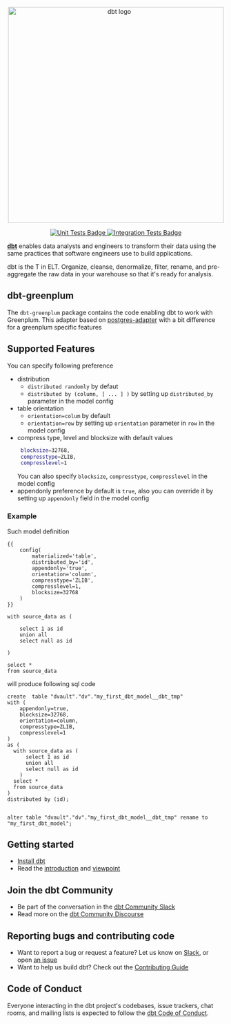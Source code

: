 <p align="center">
  <img src="https://raw.githubusercontent.com/dbt-labs/dbt/ec7dee39f793aa4f7dd3dae37282cc87664813e4/etc/dbt-logo-full.svg" alt="dbt logo" width="500"/>
</p>
<p align="center">
  <a href="https://github.com/dbt-labs/dbt-redshift/actions/workflows/main.yml">
    <img src="https://github.com/dbt-labs/dbt-redshift/actions/workflows/main.yml/badge.svg?event=push" alt="Unit Tests Badge"/>
  </a>
  <a href="https://github.com/dbt-labs/dbt-redshift/actions/workflows/integration.yml">
    <img src="https://github.com/dbt-labs/dbt-redshift/actions/workflows/integration.yml/badge.svg?event=push" alt="Integration Tests Badge"/>
  </a>
</p>

**[dbt](https://www.getdbt.com/)** enables data analysts and engineers to transform their data using the same practices that software engineers use to build applications.

dbt is the T in ELT. Organize, cleanse, denormalize, filter, rename, and pre-aggregate the raw data in your warehouse so that it's ready for analysis.

## dbt-greenplum

The `dbt-greenplum` package contains the code enabling dbt to work with Greenplum. This adapter based on [postgres-adapter](https://github.com/dbt-labs/dbt-core/blob/main/plugins/postgres/dbt/include/postgres/profile_template.yml) with a bit difference for a greenplum specific features

## Supported Features

You can specify following preference 
 - distribution
   - `distributed randomly` by defaut
   - `distributed by (column, [ ... ] )` by setting up `distributed_by` parameter in the model config
 - table orientation
   - `orientation=colum` by default
   - `orientation=row` by setting up `orientation` parameter in `row` in the model config
 - compress type, level and blocksize with default values
   ```bash
    blocksize=32768,
    compresstype=ZLIB,
    compresslevel=1
   ``` 
    You can also specify `blocksize`, `compresstype`, `compresslevel` in the model config
 - appendonly preference by default is `true`, also you can override it by setting up `appendonly` field in the model config

### Example

Such model definition

```
{{
    config(
        materialized='table',
        distributed_by='id',
        appendonly='true',
        orientation='column',
        compresstype='ZLIB',
        compresslevel=1,
        blocksize=32768
    )
}}

with source_data as (

    select 1 as id
    union all
    select null as id

)

select *
from source_data
```

will produce following sql code

```
create  table "dvault"."dv"."my_first_dbt_model__dbt_tmp"
with (
    appendonly=true,
    blocksize=32768,
    orientation=column,
    compresstype=ZLIB,
    compresslevel=1
)
as (
  with source_data as (
      select 1 as id
      union all
      select null as id
    )
  select *
  from source_data
)  
distributed by (id);

  
alter table "dvault"."dv"."my_first_dbt_model__dbt_tmp" rename to "my_first_dbt_model";
```

## Getting started

- [Install dbt](https://docs.getdbt.com/docs/installation)
- Read the [introduction](https://docs.getdbt.com/docs/introduction/) and [viewpoint](https://docs.getdbt.com/docs/about/viewpoint/)

## Join the dbt Community

- Be part of the conversation in the [dbt Community Slack](http://community.getdbt.com/)
- Read more on the [dbt Community Discourse](https://discourse.getdbt.com)

## Reporting bugs and contributing code

- Want to report a bug or request a feature? Let us know on [Slack](http://community.getdbt.com/), or open [an issue](https://github.com/dbt-labs/dbt-redshift/issues/new)
- Want to help us build dbt? Check out the [Contributing Guide](https://github.com/dbt-labs/dbt/blob/HEAD/CONTRIBUTING.md)

## Code of Conduct

Everyone interacting in the dbt project's codebases, issue trackers, chat rooms, and mailing lists is expected to follow the [dbt Code of Conduct](https://community.getdbt.com/code-of-conduct).